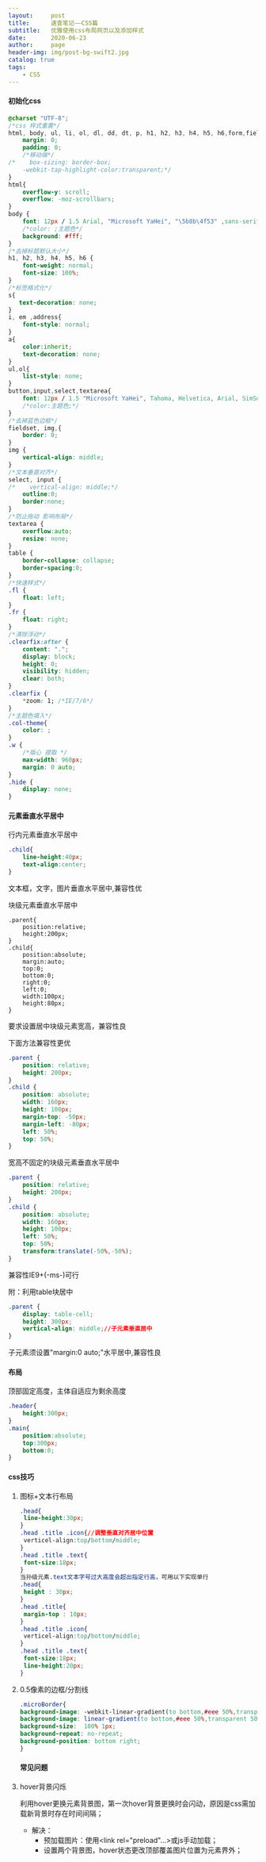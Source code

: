 ```yaml
---
layout:     post
title:      速查笔记——CSS篇
subtitle:   优雅使用css布局网页以及添加样式
date:       2020-06-23
author:     page
header-img: img/post-bg-swift2.jpg
catalog: true
tags:
    - CSS
---
```


#### 初始化css

```css
@charset "UTF-8";
/*css 样式重置*/
html, body, ul, li, ol, dl, dd, dt, p, h1, h2, h3, h4, h5, h6,form,fieldset,legend,input,button,textarea,div,th,td{
    margin: 0;
    padding: 0;
    /*移动端*/
/*    box-sizing: border-box;
    -webkit-tap-highlight-color:transparent;*/
}
html{
    overflow-y: scroll;
    overflow: -moz-scrollbars;
}
body {
    font: 12px / 1.5 Arial, "Microsoft YaHei", "\5b8b\4f53" ,sans-serif; /*宋体 unicode */
    /*color: ;主题色*/
    background: #fff;
}
/*去掉标题默认大小*/
h1, h2, h3, h4, h5, h6 {
    font-weight: normal;
    font-size: 100%;
}
/*标签格式化*/
s{
   text-decoration: none; 
}
i, em ,address{
    font-style: normal;
}
a{
    color:inherit;
    text-decoration: none;
}
ul,ol{
    list-style: none;
}
button,input,select,textarea{
    font: 12px / 1.5 "Microsoft YaHei", Tahoma, Helvetica, Arial, SimSun, sans-serif; /*宋体 unicode */
    /*color:主题色;*/
}
/*去掉蓝色边框*/
fieldset, img,{
    border: 0;
}
img {
    vertical-align: middle;
}
/*文本垂直对齐*/
select, input {
/*    vertical-align: middle;*/
    outline:0;
    border:none;
}
/*防止拖动 影响布局*/
textarea {
    overflow:auto;
    resize: none;
}
table {
    border-collapse: collapse;
    border-spacing:0;
}
/*快速样式*/
.fl {
    float: left;
}
.fr {
    float: right;
}
/*清除浮动*/
.clearfix:after {
    content: ".";
    display: block;
    height: 0;
    visibility: hidden;
    clear: both;
}
.clearfix {
    *zoom: 1; /*IE/7/6*/
}
/*主题色填入*/
.col-theme{
    color: ;
}
.w {
    /*版心 提取 */
    max-width: 960px;
    margin: 0 auto;
}
.hide {
    display: none;
}
```

#### 元素垂直水平居中

行内元素垂直水平居中

```css
.child{
    line-height:40px;
    text-align:center;
}
```

文本框，文字，图片垂直水平居中,兼容性优

块级元素垂直水平居中

```
.parent{
    position:relative;
    height:200px;
}
.child{
    position:absolute;
    margin:auto;
    top:0;
    bottom:0;
    right:0;
    left:0;
    width:100px;
    height:80px;
}
```

要求设置居中块级元素宽高，兼容性良

下面方法兼容性更优

```css
.parent {
    position: relative;
    height: 200px;
}
.child {
    position: absolute;
    width: 160px;
    height: 100px;
    margin-top: -50px;
    margin-left: -80px;
    left: 50%;
    top: 50%;
}
```

宽高不固定的块级元素垂直水平居中

```css
.parent {
    position: relative;
    height: 200px;
}
.child {
    position: absolute;
    width: 160px;
    height: 100px;
    left: 50%;
    top: 50%;
    transform:translate(-50%,-50%);
}
```

兼容性IE9+(-ms-)可行

附：利用table块居中

```css
.parent {
    display: table-cell;
    height: 300px;
    vertical-align: middle;//子元素垂直居中
}
```

子元素须设置"margin:0 auto;"水平居中,兼容性良

#### 布局

顶部固定高度，主体自适应为剩余高度

```css
.header{
    height:300px;
}
.main{
    position:absolute;
    top:300px;
    bottom:0;
}
```

#### css技巧

1. 图标+文本行布局
   
   ```css
   .head{
    line-height:30px;
   }
   .head .title .icon{//调整垂直对齐居中位置
    verticel-align:top/bottom/middle;
   }
   .head .title .text{
    font-size:18px;
   }
   当孙级元素.text文本字号过大高度会超出指定行高，可用以下实现单行
   .head{
    height : 30px;
   }
   .head .title{
    margin-top : 10px;
   }
   .head .title .icon{
    verticel-align:top/bottom/middle;
   }
   .head .title .text{
    font-size:18px;
    line-height:20px;
   }
   ```

2. 0.5像素的边框/分割线
   
   ```css
   .microBorder{
   background-image: -webkit-linear-gradient(to bottom,#eee 50%,transparent 50%);
   background-image: linear-gradient(to bottom,#eee 50%,transparent 50%); 
   background-size:  100% 1px;
   background-repeat: no-repeat; 
   background-position: bottom right;
   }
   ```
   
   #### 常见问题

3. hover背景闪烁 
   
   利用hover更换元素背景图，第一次hover背景更换时会闪动，原因是css需加载新背景时存在时间间隔；
   
   - 解决：
     - 预加载图片：使用<link rel="preload"...>或js手动加载； 
     - 设置两个背景图，hover状态更改顶部覆盖图片位置为元素界外；